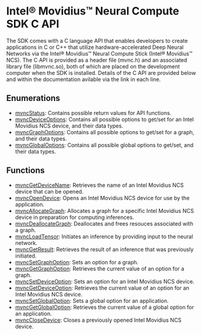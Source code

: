 # Intel® Movidius™ Neural Compute SDK C API

The SDK comes with a C language API that enables developers to create applications in C or C++ that utilize hardware-accelerated Deep Neural Networks via the Intel® Movidius™ Neural Compute Stick (Intel® Movidius™ NCS). The C API is provided as a header file (mvnc.h) and an associated library file (libmvnc.so), both of which are placed on the development computer when the SDK is installed. Details of the C API are provided below and within the documentation avilable via the link in each line. 

## Enumerations
- [mvncStatus](mvncStatus.md): Contains possible return values for API functions.
- [mvncDeviceOptions](mvncDeviceOptions.md): Contains all possible options to get/set for an Intel Movidius NCS device, and their data types.
- [mvncGraphOptions](mvncGraphOptions.md): Contains all possible options to get/set for a graph, and their data types.
- [mvncGlobalOptions](mvncGlobalOptions.md): Contains all possible global options to get/set, and their data types.

## Functions
- [mvncGetDeviceName](mvncGetDeviceName.md): Retrieves the name of an Intel Movidius NCS device that can be opened.
- [mvncOpenDevice](mvncOpenDevice.md): Opens an Intel Movidius NCS device for use by the application. 
- [mvncAllocateGraph](mvncAllocateGraph.md): Allocates a graph for a specific Intel Movidius NCS device in preparation for computing inferences.
- [mvncDeallocateGraph](mvncDeallocateGraph.md): Deallocates and frees resouces associated with a graph.
- [mvncLoadTensor](mvncLoadTensor.md): Initiates an inference by providing input to the neural network.
- [mvncGetResult](mvncGetResult.md): Retrieves the result of an inference that was previously initiated.
- [mvncSetGraphOption](mvncSetGraphOption.md): Sets an option for a graph.
- [mvncGetGraphOption](mvncGetGraphOption.md): Retrieves the current value of an option for a graph.
- [mvncSetDeviceOption](mvncSetDeviceOption.md): Sets an option for an Intel Movidius NCS device.
- [mvncGetDeviceOption](mvncGetDeviceOption.md): Retrieves the current value of an option for an Intel Movidius NCS device.
- [mvncSetGlobalOption](mvncSetGlobalOption.md): Sets a global option for an application.
- [mvncGetGlobalOption](mvncGetGlobalOption.md): Retrieves the current value of a global option for an application.
- [mvncCloseDevice](mvncCloseDevice.md): Closes a previously opened Intel Movidius NCS device.

